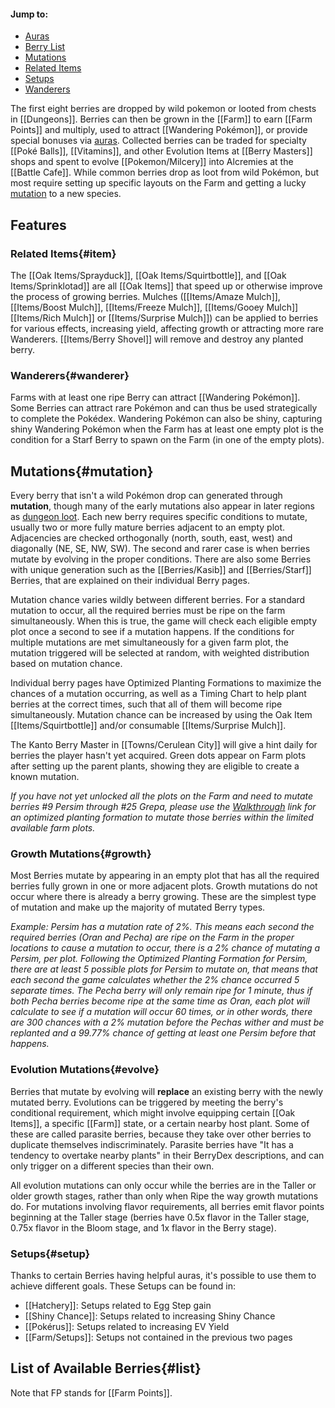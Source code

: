 #### Jump to:
* [Auras](#aura)
* [Berry List](#list)
* [Mutations](#mutation)
* [Related Items](#item)
* [Setups](#setup)
* [Wanderers](#wanderer)

The first eight berries are dropped by wild pokemon or looted from chests in [[Dungeons]]. Berries can then be grown in the [[Farm]] to earn [[Farm Points]] and multiply, used to attract [[Wandering Pokémon]], or provide special bonuses via [auras](#aura).  Collected berries can be traded for specialty [[Poké Balls]], [[Vitamins]], and other Evolution Items at [[Berry Masters]] shops and spent to evolve [[Pokemon/Milcery]] into Alcremies at the [[Battle Cafe]].  While common berries drop as loot from wild Pokémon, but most require setting up specific layouts on the Farm and getting a lucky [mutation](#mutation) to a new species.

## Features
### Related Items{#item}

The [[Oak Items/Sprayduck]], [[Oak Items/Squirtbottle]], and [[Oak Items/Sprinklotad]] are all [[Oak Items]] that speed up or otherwise improve the process of growing berries.  Mulches ([[Items/Amaze Mulch]], [[Items/Boost Mulch]], [[Items/Freeze Mulch]], [[Items/Gooey Mulch]] [[Items/Rich Mulch]] or [[Items/Surprise Mulch]]) can be applied to berries for various effects, increasing yield, affecting growth or attracting more rare Wanderers.  [[Items/Berry Shovel]] will remove and destroy any planted berry.

### Wanderers{#wanderer}

Farms with at least one ripe Berry can attract [[Wandering Pokémon]]. Some Berries can attract rare Pokémon and can thus be used strategically to complete the Pokédex. Wandering Pokémon can also be shiny, capturing shiny Wandering Pokémon when the Farm has at least one empty plot is the condition for a Starf Berry to spawn on the Farm (in one of the empty plots).

## Mutations{#mutation}

 Every berry that isn't a wild Pokémon drop can generated through **mutation**, though many of the early mutations also appear in later regions as [dungeon loot](#!Dungeons#chest).  Each new berry requires specific conditions to mutate, usually two or more fully mature berries adjacent to an empty plot. Adjacencies are checked orthogonally (north, south, east, west) and diagonally (NE, SE, NW, SW).  The second and rarer case is when berries mutate by evolving in the proper conditions. There are also some Berries with unique generation such as the [[Berries/Kasib]] and [[Berries/Starf]] Berries, that are explained on their individual Berry pages.

Mutation chance varies wildly between different berries.  For a standard mutation to occur, all the required berries must be ripe on the farm simultaneously. When this is true, the game will check each eligible empty plot once a second to see if a mutation happens. If the conditions for multiple mutations are met simultaneously for a given farm plot, the mutation triggered will be selected at random, with weighted distribution based on mutation chance.

Individual berry pages have Optimized Planting Formations to maximize the chances of a mutation occurring, as well as a Timing Chart to help plant berries at the correct times, such that all of them will become ripe simultaneously.  Mutation chance can be increased by using the Oak Item [[Items/Squirtbottle]] and/or consumable [[Items/Surprise Mulch]].

The Kanto Berry Master in [[Towns/Cerulean City]] will give a hint daily for berries the player hasn't yet acquired.  Green dots appear on Farm plots after setting up the parent plants, showing they are eligible to create a known mutation.

_If you have not yet unlocked all the plots on the Farm and need to mutate berries #9 Persim through #25 Grepa, please use the [Walkthrough](https://docs.google.com/document/d/1TE5cAKSlA7TAliA001_mIiO1odZ6e4yUEMre0GBW1to/edit?usp=sharing)  link for an optimized planting formation to mutate those berries within the limited available farm plots._

### Growth Mutations{#growth}

Most Berries mutate by appearing in an empty plot that has all the required berries fully grown in one or more adjacent plots. Growth mutations do not occur where there is already a berry growing.  These are the simplest type of mutation and make up the majority of mutated Berry types.

_Example: Persim has a mutation rate of 2%. This means each second the required berries (Oran and Pecha) are ripe on the Farm in the proper locations to cause a mutation to occur, there is a 2% chance of mutating a Persim, per plot. Following the Optimized Planting Formation for Persim, there are at least 5 possible plots for Persim to mutate on, that means that each second the game calculates whether the 2% chance occurred 5 separate times. The Pecha berry will only remain ripe for 1 minute, thus if both Pecha berries become ripe at the same time as Oran, each plot will calculate to see if a mutation will occur 60 times, or in other words, there are 300 chances with a 2% mutation before the Pechas wither and must be replanted and a 99.77% chance of getting at least one Persim before that happens._

### Evolution Mutations{#evolve}

Berries that mutate by evolving will **replace** an existing berry with the newly mutated berry.  Evolutions can be triggered by meeting the berry's conditional requirement, which might involve equipping certain [[Oak Items]], a specific [[Farm]] state, or a certain nearby host plant.  Some of these are called parasite berries, because they take over other berries to duplicate themselves indiscriminately.  Parasite berries have "It has a tendency to overtake nearby plants" in their BerryDex descriptions, and can only trigger on a different species than their own.

All evolution mutations can only occur while the berries are in the Taller or older growth stages, rather than only when Ripe the way growth mutations do.  For mutations involving flavor requirements, all berries emit flavor points beginning at the Taller stage (berries have 0.5x flavor in the Taller stage, 0.75x flavor in the Bloom stage, and 1x flavor in the Berry stage).

### Setups{#setup}

Thanks to certain Berries having helpful auras, it's possible to use them to achieve different goals. These Setups can be found in:
- [[Hatchery]]: Setups related to Egg Step gain
- [[Shiny Chance]]: Setups related to increasing Shiny Chance
- [[Pokérus]]: Setups related to increasing EV Yield
- [[Farm/Setups]]: Setups not contained in the previous two pages

## List of Available Berries{#list}

Note that FP stands for [[Farm Points]].